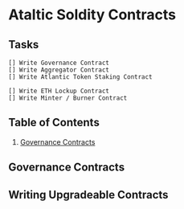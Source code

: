 # Ataltic Soldity Contracts

## Tasks

    [] Write Governance Contract
    [] Write Aggregator Contract
    [] Write Atlantic Token Staking Contract

    [] Write ETH Lockup Contract
    [] Write Minter / Burner Contract


## Table of Contents

1. [Governance Contracts](#Governance-Contracts)

## Governance Contracts


## Writing Upgradeable Contracts

##



